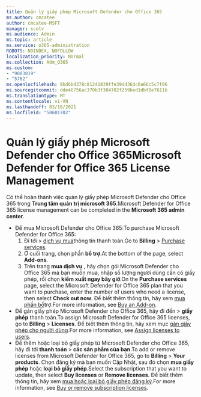 ```yaml
---
title: Quản lý giấy phép Microsoft Defender cho Office 365
ms.author: cmcatee
author: cmcatee-MSFT
manager: scotv
ms.audience: Admin
ms.topic: article
ms.service: o365-administration
ROBOTS: NOINDEX, NOFOLLOW
localization_priority: Normal
ms.collection: Adm_O365
ms.custom:
- "9003019"
- "5782"
ms.openlocfilehash: 8bd6b4378c81241839ffe39dd36dc0a66c5c7f06
ms.sourcegitcommit: dde46756ac370b3f384702f259bed1dbf8e7611b
ms.translationtype: MT
ms.contentlocale: vi-VN
ms.lasthandoff: 03/10/2021
ms.locfileid: "50601702"
---
```

# <a name="microsoft-defender-for-office-365-license-management"></a><span data-ttu-id="8ce4a-102">Quản lý giấy phép Microsoft Defender cho Office 365</span><span class="sxs-lookup"><span data-stu-id="8ce4a-102">Microsoft Defender for Office 365 License Management</span></span>

<span data-ttu-id="8ce4a-103">Có thể hoàn thành việc quản lý giấy phép Microsoft Defender cho Office 365 trong  **Trung tâm quản trị microsoft 365**.</span><span class="sxs-lookup"><span data-stu-id="8ce4a-103">Microsoft Defender for Office 365 license management can be completed in the  **Microsoft 365 admin center**.</span></span>

- <span data-ttu-id="8ce4a-104">Để mua Microsoft Defender cho Office 365:</span><span class="sxs-lookup"><span data-stu-id="8ce4a-104">To purchase Microsoft Defender for Office 365:</span></span>
    1. <span data-ttu-id="8ce4a-105">Đi tới   >  [dịch vụ mua](https://go.microsoft.com/fwlink/p/?linkid=868433)thông tin thanh toán.</span><span class="sxs-lookup"><span data-stu-id="8ce4a-105">Go to **Billing** > [Purchase services](https://go.microsoft.com/fwlink/p/?linkid=868433).</span></span>
    2. <span data-ttu-id="8ce4a-106">Ở cuối trang, chọn phần **bổ trợ**.</span><span class="sxs-lookup"><span data-stu-id="8ce4a-106">At the bottom of the page, select **Add-ons**.</span></span>
    3. <span data-ttu-id="8ce4a-107">Trên trang **mua dịch vụ** , hãy chọn gói Microsoft Defender cho Office 365 mà bạn muốn mua, nhập số lượng người dùng cần có giấy phép, rồi chọn **kiểm xuất ngay bây giờ**.</span><span class="sxs-lookup"><span data-stu-id="8ce4a-107">On the **Purchase services** page, select the Microsoft Defender for Office 365 plan that you want to purchase, enter the number of users who need a license, then select **Check out now**.</span></span> <span data-ttu-id="8ce4a-108">Để biết thêm thông tin, hãy xem [mua phần bổ](https://docs.microsoft.com/microsoft-365/commerce/buy-or-edit-an-add-on)trợ.</span><span class="sxs-lookup"><span data-stu-id="8ce4a-108">For more information, see [Buy an Add-on](https://docs.microsoft.com/microsoft-365/commerce/buy-or-edit-an-add-on).</span></span>
- <span data-ttu-id="8ce4a-109">Để gán giấy phép Microsoft Defender cho Office 365, hãy đi đến  >  **giấy phép** thanh toán.</span><span class="sxs-lookup"><span data-stu-id="8ce4a-109">To assign Microsoft Defender for Office 365 licenses, go to **Billing** > **Licenses**.</span></span> <span data-ttu-id="8ce4a-110">Để biết thêm thông tin, hãy xem mục [gán giấy phép cho người dùng](https://docs.microsoft.com/microsoft-365/admin/manage/assign-licenses-to-users).</span><span class="sxs-lookup"><span data-stu-id="8ce4a-110">For more information, see [Assign licenses to users](https://docs.microsoft.com/microsoft-365/admin/manage/assign-licenses-to-users).</span></span>
- <span data-ttu-id="8ce4a-111">Để thêm hoặc loại bỏ giấy phép từ Microsoft Defender cho Office 365, hãy đi tới **thanh toán**  >  **các sản phẩm của bạn**.</span><span class="sxs-lookup"><span data-stu-id="8ce4a-111">To add or remove licenses from Microsoft Defender for Office 365, go to **Billing** > **Your products**.</span></span> <span data-ttu-id="8ce4a-112">Chọn đăng ký mà bạn muốn Cập Nhật, sau đó chọn **mua giấy phép** hoặc **loại bỏ giấy phép**.</span><span class="sxs-lookup"><span data-stu-id="8ce4a-112">Select the subscription that you want to update, then select **Buy licenses** or **Remove licenses**.</span></span> <span data-ttu-id="8ce4a-113">Để biết thêm thông tin, hãy xem [mua hoặc loại bỏ giấy phép đăng ký](https://docs.microsoft.com/microsoft-365/commerce/licenses/buy-licenses).</span><span class="sxs-lookup"><span data-stu-id="8ce4a-113">For more information, see [Buy or remove subscription licenses](https://docs.microsoft.com/microsoft-365/commerce/licenses/buy-licenses).</span></span>